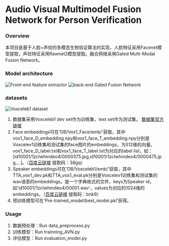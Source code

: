 # Audio Visual Multimodel Fusion Network for Person Verification

### Overview
本项目是基于人脸+声纹的多模态生物验证算法的实现，人脸特征采用Facenet模型提取，声纹特征采用Rawnet2模型提取。融合网络采用Gated Multi-Modal Fusion Network。

### Model architecture
![Front-end feature extractor](https://images.gitee.com/uploads/images/2021/0829/184341_dea79126_7955921.png "屏幕截图.png")
![back-end Gated Fusion Network](https://images.gitee.com/uploads/images/2021/0903/095703_c2670694_7955921.png "屏幕截图.png")

### datasets
![Voxceleb1 dataset](https://images.gitee.com/uploads/images/2021/0829/203933_f4923fee_7955921.png "屏幕截图.png")
1.  数据集采用Voxceleb1 dev set作为训练集，test set作为测试集。  [数据集官方链接](https://www.robots.ox.ac.uk/~vgg/data/voxceleb/)
2.  Face embeddings可在'DB/Vox1_Face/emb/'获取，其中vox1_face_D_embedding.npy和vox1_face_T_embedding.npy分别是Voxcelev1训练集和测试集的face图片的embeddings，为512维的向量。vox1_face_D_label.txt和vox1_face_T_label.txt为对应的label list，如：[id10001/1zcIwhmdeo4/0000375.jpg,id10001/1zcIwhmdeo4/0000475.jpg,...]。（[百度云链接](https://pan.baidu.com/s/15T7tvXb-FUgpLU3kpQN7zw 
) 提取码：38gq）
3.  Speaker embeddings可在'DB/Voxceleb1/emb/'获取，其中TTA_vox1_dev.pk和TTA_vox1_eval.pk分别是Voxcelev1训练集和测试集的wav语音的embeddings。是一个字典格式的文件，keys为Speaker id，如'id10001/1zcIwhmdeo4/00001.wav'，values为对应的1024维的embeddings。（[百度云链接](https://pan.baidu.com/s/1eNzLMzZmuKvgrxNm1XoRvQ) 提取码：bnk9）
4.  预训练模型可在'Pre-trained_model/best_model.pkl'获得。

### Usage
1.    数据预处理：Run data_preprocess.py
2.    训练模型：Run trainning_AVN.py
3.    评估模型：Run evaluation_model.py



